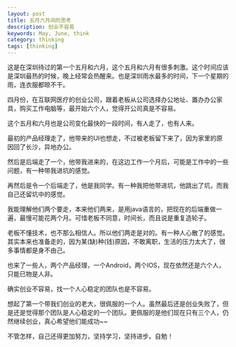 ```yaml
---
layout: post
title: 五月六月间的思考
description: 创业不容易
keywords: May, June, think
category: thinking
tags: [thinking]
---
```


﻿这是在深圳待过的第一个五月和六月，这个五月和六月有很多刺激。这个时间应该是深圳最热的时候，晚上经常会热醒来。也是深圳雨水最多的时间，下一个星期的雨，连衣服都晾不干。

四月份，在互联网医疗的创业公司，跟着老板从公司选择办公地址、置办办公家具，购买工作电脑等，最开始六个人，觉得开公司真是不容易。

这个五月和六月也是公司变化最快的一段时间，有人走了，也有人来。

最初的产品经理走了，他带来的UI也想走，不过被老板留下来了，因为家里的原因回了长沙，异地办公。

然后是后端走了一个，他带我进来的，在这边工作一个月后，可能是工作中的一些问题，有一种带我进坑的感觉。

再然后是令一个后端走了，他是我同学。有一种我把他带进坑，他跳出了坑，而我自己还留坑中的感觉。

我能理解他们两个要走，本来他们两来，是用java语言的，把现在的后端重做一遍，最慢可能花两个月。可惜老板不同意，时间长，而且说是重复造轮子。

老板不懂技术，也不那么相信人。所以他们两走是对的。有一种人心散了的感觉。其实本来也准备走的，因为某(缺)种(钱)原因，不敢离职，生活的压力太大了，很多事情都是身不由己。

也来了一些人，两个产品经理，一个Android，两个IOS，现在依然还是六个人，只能已物是人非。

确实创业不容易，找一个人心稳定的团队也是不容易。

想起了第一个带我们创业的老大，很佩服的一个人。虽然最后还是创业失败了，但是还是觉得那个团队是人心稳定的一个团队。更佩服的是他们现在只有三个人，仍然继续创业，真心希望他们能成功~~

不管怎样，自己还得更加努力，坚持学习，坚持进步。自勉！